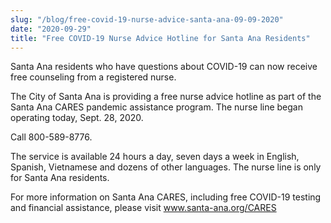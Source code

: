 ```yaml
---
slug: "/blog/free-covid-19-nurse-advice-santa-ana-09-09-2020"
date: "2020-09-29"
title: "Free COVID-19 Nurse Advice Hotline for Santa Ana Residents"
---
```


Santa Ana residents who have questions about COVID-19 can now receive free counseling from a registered nurse.

The City of Santa Ana is providing a free nurse advice hotline as part of the Santa Ana CARES pandemic assistance program. The nurse line began operating today, Sept. 28, 2020.

Call 800-589-8776.

The service is available 24 hours a day, seven days a week in English, Spanish, Vietnamese and dozens of other languages. The nurse line is only for Santa Ana residents.

For more information on Santa Ana CARES, including free COVID-19 testing and financial assistance, please visit <a href="http://www.santa-ana.org/CARES" target="_blank" rel="noreferrer">www.santa-ana.org/CARES</a>
